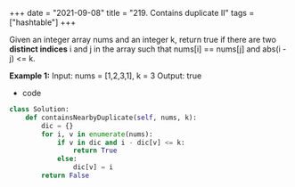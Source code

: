 +++ 
date = "2021-09-08"
title = "219. Contains duplicate II"
tags = ["hashtable"]
+++

Given an integer array nums and an integer k, return true if there are two **distinct indices** i and j in the array such that nums[i] == nums[j] and abs(i - j) <= k.
 
**Example 1:**
Input: nums = [1,2,3,1], k = 3 Output: true

- code
```py
class Solution:
    def containsNearbyDuplicate(self, nums, k):
        dic = {}
        for i, v in enumerate(nums):
            if v in dic and i - dic[v] <= k:
                return True
            else:
                dic[v] = i
        return False

```
